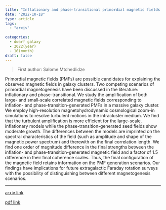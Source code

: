 ```yaml
---
title: "Inflationary and phase-transitional primordial magnetic fields in galaxy clusters"
date: "2022-10-18"
type: article
tags:
  - "arxiv"
  
categories:
  - dwarf galaxy
  - 2022(year)
  - 10(month)
draft: false
---
```

> First author: Salome Mtchedlidze

 Primordial magnetic fields (PMFs) are possible candidates for explaining the
observed magnetic fields in galaxy clusters. Two competing scenarios of
primordial magnetogenesis have been discussed in the literature: inflationary
and phase-transitional. We study the amplification of both large- and
small-scale correlated magnetic fields corresponding to inflation- and
phase-transition-generated PMFs in a massive galaxy cluster. We employ
high-resolution magnetohydrodynamic cosmological zoom-in simulations to resolve
turbulent motions in the intracluster medium. We find that the turbulent
amplification is more efficient for the large-scale, inflationary models while
the phase-transition-generated seed fields show moderate growth. The
differences between the models are imprinted on the spectral characteristics of
the field (such as amplitude and shape of the magnetic power spectrum) and
therewith on the final correlation length. We find one order of magnitude
difference in the final strengths between the inflation- and
phase-transition-generated magnetic field and a factor of $1.5$ difference in
their final coherence scales. Thus, the final configuration of the magnetic
field retains information on the PMF generation scenarios. Our findings have
implications for future extragalactic Faraday rotation surveys with the
possibility of distinguishing between different magnetogenesis scenarios.

---
[arxiv link](http://arxiv.org/abs/2210.10183v1)

[pdf link](http://arxiv.org/pdf/2210.10183v1)